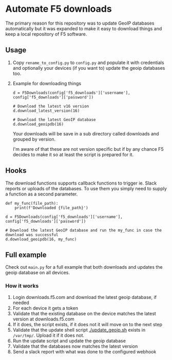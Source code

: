 # Automate F5 downloads
The primary reason for this repository was to update GeoIP databases automatically but it was expanded to make it easy
to download things and keep a local repository of F5 software.

## Usage

1. Copy `rename_to_config.py` to `config.py` and populate it with credentials and optionally your devices
(if you want to) update the geoip databases too.
2. Example for downloading things
   ```python3
   d = F5Downloads(config['f5_downloads']['username'], config['f5_downloads']['password'])
   
   # Download the latest v16 version
   d.download_latest_version(16)
   
   # Download the latest GeoIP database
   d.download_geoipdb(16)
   ``` 
   
   Your downloads will be save in a sub directory called downloads and grouped by version.
   
   I'm aware of that these are not version specific but if by any chance
   F5 decides to make it so at least the script is prepared for it.
   
## Hooks
The download functions supports callback functions to trigger ie. Slack reports or uploads of the databases.
To use them you simply need to supply a function as a second parameter.

```python3
def my_func(file_path):
    print(f'Downloaded {file_path}')

d = F5Downloads(config['f5_downloads']['username'], config['f5_downloads']['password'])

# Download the latest GeoIP database and run the my_func in case the download was successful
d.download_geoipdb(16, my_func)
```

## Full example
Check out `main.py` for a full example that both downloads and updates the geoip database on all devices.

### How it works
1. Login downloads.f5.com and download the latest geoip database, if needed
2. For each device it gets a token
3. Validate that the existing database on the device matches the latest version at downloads.f5.com
4. If it does, the script exists, if it does not it will move on to the next step
5. Validate that the update shell script [./update_geoip.sh](./update_geoip.sh) exists in `/var/tmp/`. Upload it if it does not.
6. Run the update script and update the geoip database
7. Validate that the databases now matches the latest version
8. Send a slack report with what was done to the configured webhook